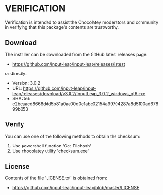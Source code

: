 # VERIFICATION
Verification is intended to assist the Chocolatey moderators and community in verifying that this package's contents are trustworthy.

## Download
The installer can be downloaded from the GitHub latest releases page:
- https://github.com/input-leap/input-leap/releases/latest

or directly:
- Version: 3.0.2
- URL: https://github.com/input-leap/input-leap/releases/download/v3.0.2/InputLeap_3.0.2_windows_qt6.exe
- SHA256: e2beaacd8668ddd5b81a0aa00d0c1abc02154a99704287a8d5100ad67899b053

## Verify
You can use one of the following methods to obtain the checksum:
1. Use powershell function 'Get-Filehash'
2. Use chocolatey utility 'checksum.exe'


## License
Contents of the file 'LICENSE.txt' is obtained from:
 - https://github.com/input-leap/input-leap/blob/master/LICENSE
